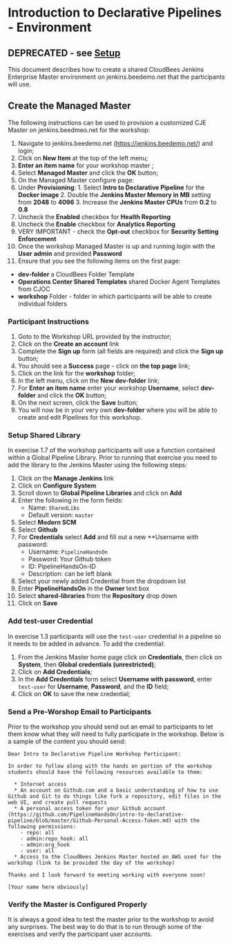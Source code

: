 # Introduction to Declarative Pipelines - Environment

## DEPRECATED - see [Setup](Setup.md)

This document describes how to create a shared CloudBees Jenkins Enterprise Master environment on jenkins.beedemo.net that the participants will use.

## Create the Managed Master

The following instructions can be used to provision a customized CJE Master on jenkins.beedmeo.net for the workshop:

1. Navigate to jenkins.beedemo.net (https://jenkins.beedemo.net/) and login;
2. Click on **New Item** at the top of the left menu;
3. **Enter an item name** for your workshop master ;
4. Select **Managed Master** and click the **OK** button;
5. On the Managed Master configure page:
  1. Under **Provisioning**:
    1. Select **Intro to Declarative Pipeline** for the **Docker image**
    2. Double the **Jenkins Master Memory in MB** setting from **2048** to **4096**
    3. Increase the **Jenkins Master CPUs** from **0.2** to **0.8**
  2. Uncheck the **Enabled** checkbox for **Health Reporting**
  3. Uncheck the **Enable** checkbox for **Analytics Reporting**
  4. VERY IMPORTANT - check the **Opt-out** checkbox for **Security Setting Enforcement**
6. Once the workshop Managed Master is up and running login with the **User** **admin** and provided **Password**
7. Ensure that you see the following items on the first page:
  - **dev-folder** a CloudBees Folder Template
  - **Operations Center Shared Templates** shared Docker Agent Templates from CJOC
  - **workshop** Folder - folder in which participants will be able to create individual folders

### Participant Instructions
1. Goto to the Workshop URL provided by the instructor;
2. Click on the **Create an account** link 
3. Complete the **Sign up** form (all fields are required) and click the **Sign up** button;
4. You should see a **Success** page - click on **the top page** link;
5. Click on the link for the **workshop** folder;
6. In the left menu, click on the **New dev-folder** link;
7. For **Enter an item name** enter your workshop **Username**, select **dev-folder** and click the **OK** button;
8. On the next screen, click the **Save** button;
9. You will now be in your very own **dev-folder** where you will be able to create and edit Pipelines for this workshop.

### Setup Shared Library

In exercise 1.7 of the workshop participants will use a function contained within a Global Pipeline Library. Prior to running that exercise you need to add the library to the Jenkins Master using the following steps:

1. Click on the **Manage Jenkins** link
2. Click on **Configure System**
3. Scroll down to **Global Pipeline Libraries** and click on **Add**
4. Enter the following in the form fields:
   - Name: ```SharedLibs```
   - Default version: ```master```
5. Select **Modern SCM**
6. Select **Github**
7. For **Credentials** select **Add** and fill out a new **Username with password:
	- Username: ```PipelineHandsOn```
	- Password: Your Github token
	- ID: PipelineHandsOn-ID
	- Description: can be left blank
8. Select your newly added Credential from the dropdown list
9. Enter **PipelineHandsOn** in the **Owner** text box
10. Select **shared-libraries** from the **Repository** drop down
11. Click on **Save**

### Add test-user Credential

In exercise 1.3 participants will use the ```test-user``` credential in a pipeline so it needs to be added in advance. To add the credential:

1. From the Jenkins Master home page click on **Credentials**, then click on **System**, then **Global credentials (unrestricted)**;
2. Click on **Add Credentials**;
3. In the **Add Credentials** form select **Username with password**, enter ```test-user``` for **Username**, **Password**, and the **ID** field;
4. Click on **OK** to save the new credential;

### Send a Pre-Worshop Email to Participants

Prior to the workshop you should send out an email to participants to let them know what they will need to fully participate in the workshop. Below is a sample of the content you should send:

```
Dear Intro to Declarative Pipeline Workshop Participant:

In order to follow along with the hands on portion of the workshop students should have the following resources available to them:

  * Internet access
  * An account on Github.com and a basic understanding of how to use Github and Git to do things like fork a repository, edit files in the web UI, and create pull requests
  * A personal access token for your Github account (https://github.com/PipelineHandsOn/intro-to-declarative-pipeline/blob/master/Github-Personal-Access-Token.md) with the following permissions:
    - repo: all
    - admin:repo_hook: all
    - admin:org_hook
    - user: all
  * Access to the CloudBees Jenkins Master hosted on AWS used for the workshop (link to be provided the day of the workshop)

Thanks and I look forward to meeting working with everyone soon!

[Your name here obviously]
```

### Verify the Master is Configured Properly

It is always a good idea to test the master prior to the workshop to avoid any surprises. The best way to do that is to run through some of the exercises and verify the participant user accounts.
